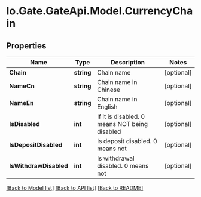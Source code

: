 
# Io.Gate.GateApi.Model.CurrencyChain

## Properties

Name | Type | Description | Notes
------------ | ------------- | ------------- | -------------
**Chain** | **string** | Chain name | [optional] 
**NameCn** | **string** | Chain name in Chinese | [optional] 
**NameEn** | **string** | Chain name in English | [optional] 
**IsDisabled** | **int** | If it is disabled. 0 means NOT being disabled | [optional] 
**IsDepositDisabled** | **int** | Is deposit disabled. 0 means not | [optional] 
**IsWithdrawDisabled** | **int** | Is withdrawal disabled. 0 means not | [optional] 

[[Back to Model list]](../README.md#documentation-for-models)
[[Back to API list]](../README.md#documentation-for-api-endpoints)
[[Back to README]](../README.md)
